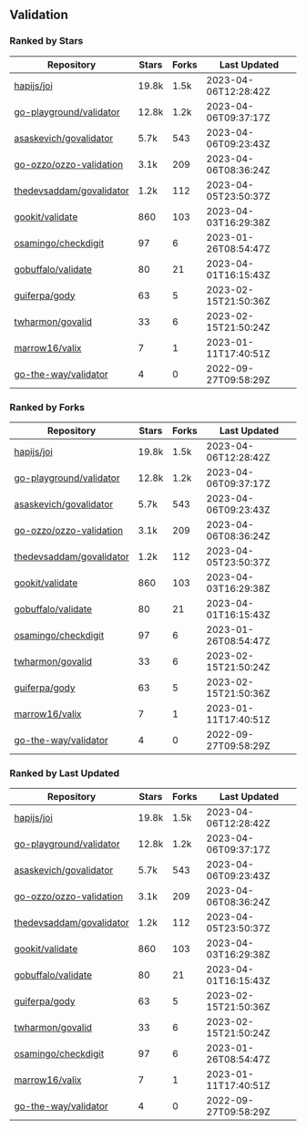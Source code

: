 ## Validation

### Ranked by Stars

| Repository | Stars | Forks | Last Updated |
|------------|-------|-------|--------------|
| [hapijs/joi](https://github.com/hapijs/joi) | 19.8k | 1.5k | 2023-04-06T12:28:42Z |
| [go-playground/validator](https://github.com/go-playground/validator) | 12.8k | 1.2k | 2023-04-06T09:37:17Z |
| [asaskevich/govalidator](https://github.com/asaskevich/govalidator) | 5.7k | 543 | 2023-04-06T09:23:43Z |
| [go-ozzo/ozzo-validation](https://github.com/go-ozzo/ozzo-validation) | 3.1k | 209 | 2023-04-06T08:36:24Z |
| [thedevsaddam/govalidator](https://github.com/thedevsaddam/govalidator) | 1.2k | 112 | 2023-04-05T23:50:37Z |
| [gookit/validate](https://github.com/gookit/validate) | 860 | 103 | 2023-04-03T16:29:38Z |
| [osamingo/checkdigit](https://github.com/osamingo/checkdigit) | 97 | 6 | 2023-01-26T08:54:47Z |
| [gobuffalo/validate](https://github.com/gobuffalo/validate) | 80 | 21 | 2023-04-01T16:15:43Z |
| [guiferpa/gody](https://github.com/guiferpa/gody) | 63 | 5 | 2023-02-15T21:50:36Z |
| [twharmon/govalid](https://github.com/twharmon/govalid) | 33 | 6 | 2023-02-15T21:50:24Z |
| [marrow16/valix](https://github.com/marrow16/valix) | 7 | 1 | 2023-01-11T17:40:51Z |
| [go-the-way/validator](https://github.com/go-the-way/validator) | 4 | 0 | 2022-09-27T09:58:29Z |

### Ranked by Forks

| Repository | Stars | Forks | Last Updated |
|------------|-------|-------|--------------|
| [hapijs/joi](https://github.com/hapijs/joi) | 19.8k | 1.5k | 2023-04-06T12:28:42Z |
| [go-playground/validator](https://github.com/go-playground/validator) | 12.8k | 1.2k | 2023-04-06T09:37:17Z |
| [asaskevich/govalidator](https://github.com/asaskevich/govalidator) | 5.7k | 543 | 2023-04-06T09:23:43Z |
| [go-ozzo/ozzo-validation](https://github.com/go-ozzo/ozzo-validation) | 3.1k | 209 | 2023-04-06T08:36:24Z |
| [thedevsaddam/govalidator](https://github.com/thedevsaddam/govalidator) | 1.2k | 112 | 2023-04-05T23:50:37Z |
| [gookit/validate](https://github.com/gookit/validate) | 860 | 103 | 2023-04-03T16:29:38Z |
| [gobuffalo/validate](https://github.com/gobuffalo/validate) | 80 | 21 | 2023-04-01T16:15:43Z |
| [osamingo/checkdigit](https://github.com/osamingo/checkdigit) | 97 | 6 | 2023-01-26T08:54:47Z |
| [twharmon/govalid](https://github.com/twharmon/govalid) | 33 | 6 | 2023-02-15T21:50:24Z |
| [guiferpa/gody](https://github.com/guiferpa/gody) | 63 | 5 | 2023-02-15T21:50:36Z |
| [marrow16/valix](https://github.com/marrow16/valix) | 7 | 1 | 2023-01-11T17:40:51Z |
| [go-the-way/validator](https://github.com/go-the-way/validator) | 4 | 0 | 2022-09-27T09:58:29Z |

### Ranked by Last Updated

| Repository | Stars | Forks | Last Updated |
|------------|-------|-------|--------------|
| [hapijs/joi](https://github.com/hapijs/joi) | 19.8k | 1.5k | 2023-04-06T12:28:42Z |
| [go-playground/validator](https://github.com/go-playground/validator) | 12.8k | 1.2k | 2023-04-06T09:37:17Z |
| [asaskevich/govalidator](https://github.com/asaskevich/govalidator) | 5.7k | 543 | 2023-04-06T09:23:43Z |
| [go-ozzo/ozzo-validation](https://github.com/go-ozzo/ozzo-validation) | 3.1k | 209 | 2023-04-06T08:36:24Z |
| [thedevsaddam/govalidator](https://github.com/thedevsaddam/govalidator) | 1.2k | 112 | 2023-04-05T23:50:37Z |
| [gookit/validate](https://github.com/gookit/validate) | 860 | 103 | 2023-04-03T16:29:38Z |
| [gobuffalo/validate](https://github.com/gobuffalo/validate) | 80 | 21 | 2023-04-01T16:15:43Z |
| [guiferpa/gody](https://github.com/guiferpa/gody) | 63 | 5 | 2023-02-15T21:50:36Z |
| [twharmon/govalid](https://github.com/twharmon/govalid) | 33 | 6 | 2023-02-15T21:50:24Z |
| [osamingo/checkdigit](https://github.com/osamingo/checkdigit) | 97 | 6 | 2023-01-26T08:54:47Z |
| [marrow16/valix](https://github.com/marrow16/valix) | 7 | 1 | 2023-01-11T17:40:51Z |
| [go-the-way/validator](https://github.com/go-the-way/validator) | 4 | 0 | 2022-09-27T09:58:29Z |

